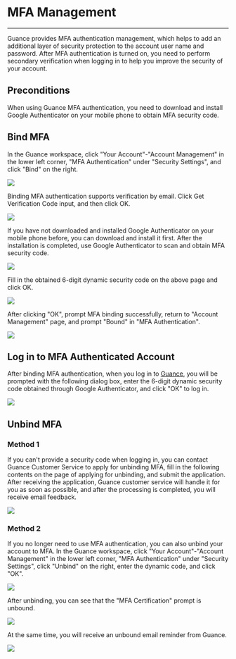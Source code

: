 # MFA Management
---

Guance provides MFA authentication management, which helps to add an additional layer of security protection to the account user name and password. After MFA authentication is turned on, you need to perform secondary verification when logging in to help you improve the security of your account.

## Preconditions

When using Guance MFA authentication, you need to download and install Google Authenticator on your mobile phone to obtain MFA security code.


## Bind MFA

In the Guance workspace, click "Your Account"-"Account Management" in the lower left corner, "MFA Authentication" under "Security Settings", and click "Bind" on the right.

![](img/1.mfa_1.png)

Binding MFA authentication supports verification by email. Click Get Verification Code input, and then click OK.



![](img/1.mfa_2.1.png)

If you have not downloaded and installed Google Authenticator on your mobile phone before, you can download and install it first. After the installation is completed, use Google Authenticator to scan and obtain MFA security code.

![](img/1.mfa_4.1.png)

Fill in the obtained 6-digit dynamic security code on the above page and click OK.

![](img/1.mfa_11.1.png)

After clicking "OK", prompt MFA binding successfully, return to "Account Management" page, and prompt "Bound" in "MFA Authentication".

![](img/1.mfa_5.png)



## Log in to MFA Authenticated Account

After binding MFA authentication, when you log in to [Guance](https://www.guance.com/), you will be prompted with the following dialog box, enter the 6-digit dynamic security code obtained through Google Authenticator, and click "OK" to log in.

![](img/1.mfa_6.1.png)



## Unbind MFA

### Method 1

If you can't provide a security code when logging in, you can contact Guance Customer Service to apply for unbinding MFA, fill in the following contents on the page of applying for unbinding, and submit the application. After receiving the application, Guance customer service will handle it for you as soon as possible, and after the processing is completed, you will receive email feedback.

![](img/1.mfa_7.png)



### Method 2

If you no longer need to use MFA authentication, you can also unbind your account to MFA. In the Guance workspace, click "Your Account"-"Account Management" in the lower left corner, "MFA Authentication" under "Security Settings", click "Unbind" on the right, enter the dynamic code, and click "OK".

![](img/1.mfa_8.png)



After unbinding, you can see that the "MFA Certification" prompt is unbound.

![](img/1.mfa_9.png)



At the same time, you will receive an unbound email reminder from Guance.

![](img/1.mfa_10.png)





